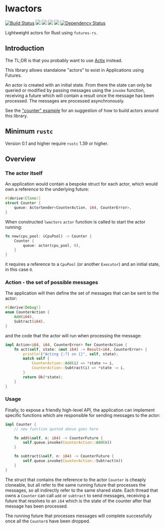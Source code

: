 # lwactors

[![Build Status](https://travis-ci.org/benashford/lwactors.svg?branch=master)](https://travis-ci.org/benashford/lwactors)
[![](http://meritbadge.herokuapp.com/lwactors)](https://crates.io/crates/lwactors)
[![](https://img.shields.io/crates/d/lwactors.svg)](https://crates.io/crates/lwactors)
[![](https://img.shields.io/crates/dv/lwactors.svg)](https://crates.io/crates/lwactors)
[![](https://docs.rs/lwactors/badge.svg)](https://docs.rs/lwactors/)
[![Dependency Status](https://dependencyci.com/github/benashford/lwactors/badge)](https://dependencyci.com/github/benashford/lwactors)

Lightweight actors for Rust using `futures-rs`.

## Introduction

The TL;DR is that you probably want to use [Actix](https://github.com/actix/actix) instead.

This library allows standalone "actors" to exist in Applications using Futures.

An actor is created with an initial state. From there the state can only be queried or modified by passing messages using the `invoke` function, receiving a future which will contain a result once the message has been processed. The messages are processed asynchronously.

See the ["counter" example](examples/counter.rs) for an suggestion of how to build actors around this library.

## Minimum `rustc`

Version 0.1 and higher require `rustc` 1.39 or higher.

## Overview

### The actor itself

An application would contain a bespoke struct for each actor, which would own a reference to the underlying future:

```rust
#[derive(Clone)]
struct Counter {
    queue: ActorSender<CounterAction, i64, CounterError>,
}
```

When constructed `lwactors` `actor` function is called to start the actor running:

```rust
fn new(cpu_pool: &CpuPool) -> Counter {
    Counter {
        queue: actor(cpu_pool, 0),
    }
}
```

it requires a reference to a `CpuPool` (or another `Executor`) and an initial state, in this case `0`.

### Action - the set of possible messages

The application will then define the set of messages that can be sent to the actor:

```rust
#[derive(Debug)]
enum CounterAction {
    Add(i64),
    Subtract(i64),
}
```

and the code that the actor will run when processing the message:

```rust
impl Action<i64, i64, CounterError> for CounterAction {
    fn act(self, state: &mut i64) -> Result<i64, CounterError> {
        println!("Acting {:?} on {}", self, state);
        match self {
            CounterAction::Add(i) => *state += i,
            CounterAction::Subtract(i) => *state -= i,
        }
        return Ok(*state);
    }
}
```

### Usage

Finally, to expose a friendly high-level API, the application can implement specific functions which are responsible for sending messages to the actor:

```rust
impl Counter {
    // new function quoted above goes here

    fn add(&self, n: i64) -> CounterFuture {
        self.queue.invoke(CounterAction::Add(n))
    }

    fn subtract(&self, n: i64) -> CounterFuture {
        self.queue.invoke(CounterAction::Subtract(n))
    }
}
```

The struct that contains the reference to the actor `Counter` is cheaply cloneable, but all refer to the same running future that processes the messages, so all indirectly refer to the same shared state. Each thread that owns a `Counter` can call `add` or `subtract` to send messages, receiving a future that resolves to an `i64` which is the state of the counter after that message has been processed.

The running future that processes messages will complete successfully once all the `Counter`s have been dropped.
